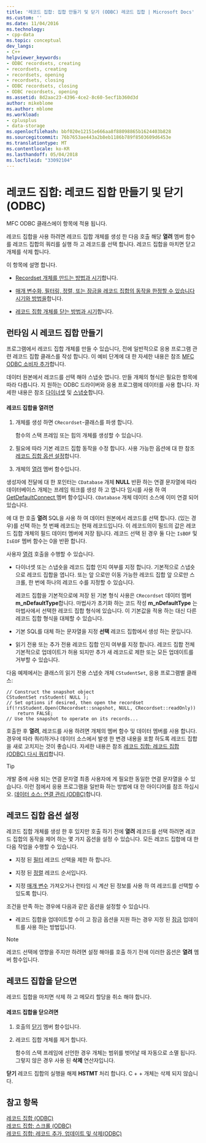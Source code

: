 ```yaml
---
title: '레코드 집합: 집합 만들기 및 닫기 (ODBC) 레코드 집합 | Microsoft Docs'
ms.custom: ''
ms.date: 11/04/2016
ms.technology:
- cpp-data
ms.topic: conceptual
dev_langs:
- C++
helpviewer_keywords:
- ODBC recordsets, creating
- recordsets, creating
- recordsets, opening
- recordsets, closing
- ODBC recordsets, closing
- ODBC recordsets, opening
ms.assetid: 8d2aac23-4396-4ce2-8c60-5ecf1b360d3d
author: mikeblome
ms.author: mblome
ms.workload:
- cplusplus
- data-storage
ms.openlocfilehash: bbf020e12151e666aa8f88098865b1624403b828
ms.sourcegitcommit: 76b7653ae443a2b8eb1186b789f8503609d6453e
ms.translationtype: MT
ms.contentlocale: ko-KR
ms.lasthandoff: 05/04/2018
ms.locfileid: "33092104"
---
```

# <a name="recordset-creating-and-closing-recordsets-odbc"></a>레코드 집합: 레코드 집합 만들기 및 닫기(ODBC)
MFC ODBC 클래스에이 항목에 적용 됩니다.  
  
 레코드 집합을 사용 하려면 레코드 집합 개체를 생성 한 다음 호출 해당 **열려** 멤버 함수를 레코드 집합의 쿼리를 실행 하 고 레코드를 선택 합니다. 레코드 집합을 마치면 닫고 개체를 삭제 합니다.  
  
 이 항목에 설명 합니다.  
  
-   [Recordset 개체를 만드는 방법과 시기](#_core_creating_recordsets_at_run_time)합니다.  
  
-   [매개 변수화, 필터링, 정렬, 또는 잠금을 레코드 집합의 동작을 한정할 수 있습니다 시기와 방법을](#_core_setting_recordset_options)합니다.  
  
-   [레코드 집합 개체를 닫는 방법과 시기](#_core_closing_a_recordset)합니다.  
  
##  <a name="_core_creating_recordsets_at_run_time"></a> 런타임 시 레코드 집합 만들기  
 프로그램에서 레코드 집합 개체를 만들 수 있습니다, 전에 일반적으로 응용 프로그램 관련 레코드 집합 클래스를 작성 합니다. 이 예비 단계에 대 한 자세한 내용은 참조 [MFC ODBC 소비자 추가](../../mfc/reference/adding-an-mfc-odbc-consumer.md)합니다.  
  
 데이터 원본에서 레코드를 선택 해야 스냅숏 엽니다. 만들 개체의 형식은 필요한 항목에 따라 다릅니다. 지 원하는 ODBC 드라이버와 응용 프로그램에 데이터를 사용 합니다. 자세한 내용은 참조 [다이너셋](../../data/odbc/dynaset.md) 및 [스냅숏](../../data/odbc/snapshot.md)합니다.  
  
#### <a name="to-open-a-recordset"></a>레코드 집합을 열려면  
  
1.  개체를 생성 하면 `CRecordset`-클래스를 파생 합니다.  
  
     함수의 스택 프레임 또는 힙의 개체를 생성할 수 있습니다.  
  
2.  필요에 따라 기본 레코드 집합 동작을 수정 합니다. 사용 가능한 옵션에 대 한 참조 [레코드 집합 옵션 설정](#_core_setting_recordset_options)합니다.  
  
3.  개체의 [열려](../../mfc/reference/crecordset-class.md#open) 멤버 함수입니다.  
  
 생성자에 전달에 대 한 포인터는 `CDatabase` 개체 **NULL** 반환 하는 연결 문자열에 따라 데이터베이스 개체는 프레임 워크를 생성 하 고 엽니다 임시를 사용 하 여 [GetDefaultConnect ](../../mfc/reference/crecordset-class.md#getdefaultconnect) 멤버 함수입니다. `CDatabase` 개체 데이터 소스에 이미 연결 되어 있습니다.  
  
 에 대 한 호출 **열려** SQL을 사용 하 여 데이터 원본에서 레코드를 선택 합니다. (있는 경우)를 선택 하는 첫 번째 레코드는 현재 레코드입니다. 이 레코드의이 필드의 값은 레코드 집합 개체의 필드 데이터 멤버에 저장 됩니다. 레코드 선택 된 경우 둘 다는 `IsBOF` 및 `IsEOF` 멤버 함수는 0을 반환 합니다.  
  
 사용자 [열려](../../mfc/reference/crecordset-class.md#open) 호출을 수행할 수 있습니다.  
  
-   다이너셋 또는 스냅숏을 레코드 집합 인지 여부를 지정 합니다. 기본적으로 스냅숏으로 레코드 집합을 엽니다. 또는 앞 으로만 이동 가능한 레코드 집합 앞 으로만 스크롤, 한 번에 하나의 레코드 수를 지정할 수 있습니다.  
  
     레코드 집합을 기본적으로에 저장 된 기본 형식 사용은 `CRecordset` 데이터 멤버 **m_nDefaultType**합니다. 마법사가 초기화 하는 코드 작성 **m_nDefaultType** 는 마법사에서 선택한 레코드 집합 형식에 있습니다. 이 기본값을 적용 하는 대신 다른 레코드 집합 형식을 대체할 수 있습니다.  
  
-   기본 SQL를 대체 하는 문자열을 지정 **선택** 레코드 집합에서 생성 하는 문입니다.  
  
-   읽기 전용 또는 추가 전용 레코드 집합 인지 여부를 지정 합니다. 레코드 집합 전체 기본적으로 업데이트가 허용 되지만 추가 새 레코드로 제한 또는 모든 업데이트를 거부할 수 있습니다.  
  
 다음 예제에서는 클래스의 읽기 전용 스냅숏 개체 `CStudentSet`, 응용 프로그램별 클래스:  
  
```  
// Construct the snapshot object  
CStudentSet rsStudent( NULL );  
// Set options if desired, then open the recordset  
if(!rsStudent.Open(CRecordset::snapshot, NULL, CRecordset::readOnly))  
    return FALSE;  
// Use the snapshot to operate on its records...  
```  
  
 호출한 후 **열려**, 레코드를 사용 하려면 개체의 멤버 함수 및 데이터 멤버를 사용 합니다. 경우에 따라 쿼리하거나 데이터 소스에서 발생 한 변경 내용을 포함 하도록 레코드 집합을 새로 고치지는 것이 좋습니다. 자세한 내용은 참조 [레코드 집합: 레코드 집합 (ODBC) 다시 쿼리](../../data/odbc/recordset-requerying-a-recordset-odbc.md)합니다.  
  
> [!TIP]
>  개발 중에 사용 되는 연결 문자열 최종 사용자에 게 필요한 동일한 연결 문자열을 수 있습니다. 이런 점에서 응용 프로그램을 일반화 하는 방법에 대 한 아이디어를 참조 하십시오. [데이터 소스: 연결 관리 (ODBC)](../../data/odbc/data-source-managing-connections-odbc.md)합니다.  
  
##  <a name="_core_setting_recordset_options"></a> 레코드 집합 옵션 설정  
 레코드 집합 개체를 생성 한 후 있지만 호출 하기 전에 **열려** 레코드를 선택 하려면 레코드 집합의 동작을 제어 하는 몇 가지 옵션을 설정 수 있습니다. 모든 레코드 집합에 대 한 다음 작업을 수행할 수 있습니다.  
  
-   지정 된 [필터](../../data/odbc/recordset-filtering-records-odbc.md) 레코드 선택을 제한 하 합니다.  
  
-   지정 된 [정렬](../../data/odbc/recordset-sorting-records-odbc.md) 레코드 순서입니다.  
  
-   지정 [매개 변수](../../data/odbc/recordset-parameterizing-a-recordset-odbc.md) 가져오거나 런타임 시 계산 된 정보를 사용 하 여 레코드를 선택할 수 있도록 합니다.  
  
 조건을 만족 하는 경우에 다음과 같은 옵션을 설정할 수 있습니다.  
  
-   레코드 집합을 업데이트할 수이 고 잠금 옵션을 지원 하는 경우 지정 된 [잠금](../../data/odbc/recordset-locking-records-odbc.md) 업데이트를 사용 하는 방법입니다.  
  
> [!NOTE]
>  레코드 선택에 영향을 주지만 하려면 설정 해야를 호출 하기 전에 이러한 옵션은 **열려** 멤버 함수입니다.  
  
##  <a name="_core_closing_a_recordset"></a> 레코드 집합을 닫으면  
 레코드 집합을 마치면 삭제 하 고 메모리 할당을 취소 해야 합니다.  
  
#### <a name="to-close-a-recordset"></a>레코드 집합을 닫으려면  
  
1.  호출의 [닫기](../../mfc/reference/crecordset-class.md#close) 멤버 함수입니다.  
  
2.  레코드 집합 개체를 제거 합니다.  
  
     함수의 스택 프레임에 선언한 경우 개체는 범위를 벗어날 때 자동으로 소멸 됩니다. 그렇지 않은 경우 사용 된 **삭제** 연산자입니다.  
  
 **닫기** 레코드 집합의 실행을 해제 **HSTMT** 처리 합니다. C + + 개체는 삭제 되지 않습니다.  
  
## <a name="see-also"></a>참고 항목  
 [레코드 집합 (ODBC)](../../data/odbc/recordset-odbc.md)   
 [레코드 집합: 스크롤 (ODBC)](../../data/odbc/recordset-scrolling-odbc.md)   
 [레코드 집합: 레코드 추가, 업데이트 및 삭제(ODBC)](../../data/odbc/recordset-adding-updating-and-deleting-records-odbc.md)